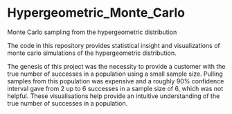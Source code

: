 # Hypergeometric_Monte_Carlo
Monte Carlo sampling from the hypergeometric distribution 

The code in this repository provides statistical insight and visualizations of monte carlo simulations 
of the hypergeometric distribution. 

The genesis of this project was the necessity to provide a customer with the true number of successes in a population using a
small sample size. Pulling samples from this population was expensive and a roughly 90% confidence interval gave from 2 up to 6 successes 
in a sample size of 6, which was not helpful.  These visualisations help provide an intuitive understanding of the true number of successes 
in a population. 


